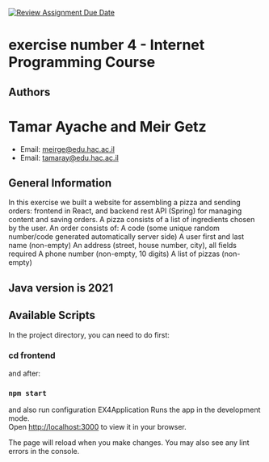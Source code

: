 [![Review Assignment Due Date](https://classroom.github.com/assets/deadline-readme-button-24ddc0f5d75046c5622901739e7c5dd533143b0c8e959d652212380cedb1ea36.svg)](https://classroom.github.com/a/Ke_DgSzD)
#  exercise number 4 - Internet Programming Course
## Authors
# Tamar Ayache and Meir Getz
- Email: meirge@edu.hac.ac.il
- Email: tamaray@edu.hac.ac.il
## General Information
In this exercise we built a website for assembling a pizza and sending orders: frontend in React, and backend rest API 
(Spring) for managing content and saving orders.
A pizza consists of a list of ingredients chosen by the user.
An order consists of:
A code (some unique random number/code generated automatically server side)
A user first and last name (non-empty)
An address (street, house number, city), all fields required
A phone number (non-empty, 10 digits)
A list of pizzas (non-empty)
## Java version is 2021

## Available Scripts
In the project directory, you can need to do first:
### cd frontend 
and after:
### `npm start`
and also run configuration EX4Application
Runs the app in the development mode.\
Open [http://localhost:3000](http://localhost:3000) to view it in your browser.

The page will reload when you make changes.
You may also see any lint errors in the console.

